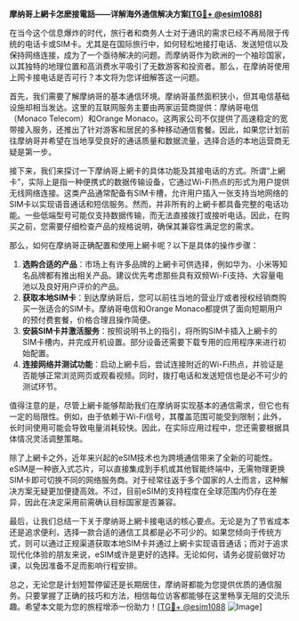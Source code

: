 **摩纳哥上網卡怎麽接電話——详解海外通信解决方案[[TG💪+ @esim1088](https://t.me/s/esim1088)]**

在当今这个信息爆炸的时代，旅行者和商务人士对于通讯的需求已经不再局限于传统的电话卡或SIM卡。尤其是在国际旅行中，如何轻松地接打电话、发送短信以及保持网络连接，成为了一个亟待解决的问题。而摩纳哥作为欧洲的一个袖珍国家，以其独特的地理位置和高消费水平吸引了无数游客和投资者。那么，在摩纳哥使用上网卡接电话是否可行？本文将为您详细解答这一问题。

首先，我们需要了解摩纳哥的基本通信环境。摩纳哥虽然面积狭小，但其电信基础设施却相当发达。这里的互联网服务主要由两家运营商提供：摩纳哥电信（Monaco Telecom）和Orange Monaco。这两家公司不仅提供了高速稳定的宽带接入服务，还推出了针对游客和居民的多种移动通信套餐。因此，如果您计划前往摩纳哥并希望在当地享受良好的通话质量和数据流量，选择合适的本地运营商无疑是第一步。

接下来，我们来探讨一下摩纳哥上網卡的具体功能及其接电话的方式。所谓“上網卡”，实际上是指一种便携式的数据传输设备，它通过Wi-Fi热点的形式为用户提供无线网络连接。这类产品通常配备有SIM卡槽，允许用户插入一张支持当地网络的SIM卡以实现语音通话和短信服务。然而，并非所有的上網卡都具备完整的电话功能。一些低端型号可能仅支持数据传输，而无法直接拨打或接听电话。因此，在购买之前，您需要仔细检查产品的规格说明，确保其兼容性满足您的需求。

那么，如何在摩纳哥正确配置和使用上網卡呢？以下是具体的操作步骤：

1. **选购合适的产品**：市场上有许多品牌的上網卡可供选择，例如华为、小米等知名品牌都有推出相关产品。建议优先考虑那些具有双频Wi-Fi支持、大容量电池以及良好用户评价的产品。
2. **获取本地SIM卡**：到达摩纳哥后，您可以前往当地的营业厅或者授权经销商购买一张适合的SIM卡。摩纳哥电信和Orange Monaco都提供了面向短期用户的预付费套餐，价格合理且操作简便。
3. **安装SIM卡并激活服务**：按照说明书上的指引，将所购SIM卡插入上網卡的SIM卡槽内，并完成开机设置。部分设备还需要下载专用的应用程序来进行初始配置。
4. **连接网络并测试功能**：启动上網卡后，尝试连接附近的Wi-Fi热点，并验证是否能够正常浏览网页或观看视频。同时，拨打电话和发送短信也是必不可少的测试环节。

值得注意的是，尽管上網卡能够帮助我们在摩纳哥实现基本的通信需求，但它也有一定的局限性。例如，由于依赖于Wi-Fi信号，其覆盖范围可能受到限制；此外，长时间使用可能会导致电量消耗较快。因此，在实际应用过程中，您还需要根据具体情况灵活调整策略。

除了上網卡之外，近年来兴起的eSIM技术也为跨境通信带来了全新的可能性。eSIM是一种嵌入式芯片，可以直接集成到手机或其他智能终端中，无需物理更换SIM卡即可切换不同的网络服务商。对于经常往返于多个国家的人士而言，这种解决方案无疑更加便捷高效。不过，目前eSIM的支持程度在全球范围内仍存在差异，因此在决定采用前需确认目标国家是否兼容。

最后，让我们总结一下关于摩纳哥上網卡接电话的核心要点。无论是为了节省成本还是追求便利，选择一款合适的通信工具都是必不可少的。如果您倾向于传统方式，则可以通过正规渠道获取本地SIM卡并通过上網卡实现语音通话；而对于追求现代化体验的朋友来说，eSIM或许是更好的选择。无论如何，请务必提前做好功课，以免因准备不足而影响行程安排。

总之，无论您是计划短暂停留还是长期居住，摩纳哥都能为您提供优质的通信服务。只要掌握了正确的技巧和方法，相信每位访客都能够在这里畅享无阻的交流乐趣。希望本文能为您的旅程增添一份助力！[[TG💪+ @esim1088](https://t.me/s/esim1088) ![Image](https://i.postimg.cc/4NQfJmqS/Snipaste-2025-05-13-00-14-12.png)]